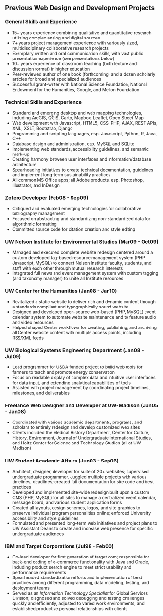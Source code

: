 ## Previous Web Design and Development Projects

### General Skills and Experience
* 15+ years experience combining qualitative and quantitative research utilizing complex analog and digital sources
* 7+ years project management experience with variously sized, multidisciplinary collaborative research projects
* Exemplary written and oral communication skills, with vast public presentation experience (see presentations below)
* 10+ years experience of classroom teaching (both lecture and discussion format) in higher education
* Peer-reviewed author of one book (forthcoming) and a dozen scholarly articles for broad and specialized audiences
* Successful grant-writer with National Science Foundation, National Endowment for the Humanities, Google, and Mellon Foundation


### Technical Skills and Experience
* Standard and emerging desktop and web mapping technologies, including ArcGIS, QGIS, Carto, Mapbox, Leaflet, Open Street Map
* Web development with Javascript, HTML5, CSS, PHP, AJAX, REST APIs, XML, XSLT, Bootstrap, Django
* Programming and scripting languages, esp. Javascript, Python, R, Java, C++
* Database design and administration, esp. MySQL and SQLite
* Implementing web standards, accessibility guidelines, and semantic mark-up
* Creating harmony between user interfaces and information/database architecture
* Spearheading initiatives to create technical documentation, guidelines and implement long-term sustainability practices
* All common MS Office apps; all Adobe products, esp. Photoshop, Illustrator, and InDesign

### Zotero Developer (Feb08 - Sep09)
* Critiqued and evaluated emerging technologies for collaborative bibliography management
* Focused on abstracting and standardizing non-standardized data for algorithmic formatting
* Committed source code for citation creation and style editing

### UW Nelson Institute for Environmental Studies (Mar09 - Oct09)
* Managed and executed complete website redesign centered around a custom developed tag-based resource management system (PHP, Javascript, MySQL) to connect Nelson Institute faculty, students, and staff with each other through mutual research interests
* Integrated full news and event management system with custom tagging (and taxonomy manager) to unite all Institute resources

### UW Center for the Humanities (Jan08  -  Jan10)
* Revitalized a static website to deliver rich and dynamic content through a standards compliant and typographically sound website
* Designed and developed open-source web-based (PHP, MySQL) event calendar system to automate website maintenance and to feature audio and video resources
* Helped shaped Center workflows for creating, publishing, and archiving all Center website content with multiple access points, including RSS/XML feeds

### UW Biological Systems Engineering Department (Jan08  -  Jul09)
* Lead programmer for USDA funded project to build web tools for farmers to teach and promote energy conservation
* Focus on readable display of complex data and intuitive user interfaces for data input, and extending analytical capabilities of tools
* Assisted with project management by coordinating project timelines, milestones, and deliverables

### Freelance Web Designer and Developer at UW-Madison (Jun05  -  Jan08)
* Coordinated with various academic departments, programs, and scholars to entirely redesign and develop customized web sites
* Clients included the Medical History Department, Center for Culture, History, Environment, Journal of Undergraduate International Studies, and Holtz Center for Science and Technology Studies (all at UW-Madison)

### UW Student Academic Affairs (Jun03  -  Sep06)
* Architect, designer, developer for suite of 20+ websites; supervised undergraduate programmer. Juggled multiple projects with various timelines, deadlines; created full documentation for site code and best practices
* Developed and implemented site-wide redesign built upon a custom CMS (PHP, MySQL) for all sites to manage a centralized event calendar, message board, and various student application forms
* Created all layouts, design schemes, logos, and site graphics to preserve individual program personalities online; enforced University accessibility and style guidelines
* Formulated and presented long-term web initiatives and project plans to UW Assistant Deans to create and increase web presence for specific undergraduate audiences

### IBM and Target Corporations (Jul98  -  Feb00)
* Co-lead developer for first generation of target.com; responsible for back-end coding of e-commerce functionality with Java and Oracle, including product search engine to meet strict usability and performance requirements
* Spearheaded standardization efforts and implementation of best practices among different programming, data modeling, testing, and deployment teams
* Served as an _Information Technology Specialist_ for Global Services Division; diagnosed and solved debugging and testing challenges quickly and efficiently, adjusted to varied work environments, and established productive personal relationships with clients
